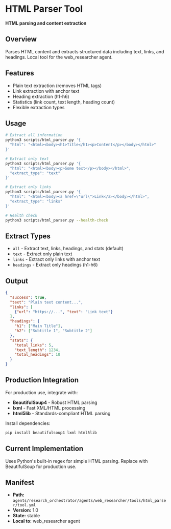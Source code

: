 # HTML Parser Tool

**HTML parsing and content extraction**

## Overview

Parses HTML content and extracts structured data including text, links, and headings. Local tool for the web_researcher agent.

## Features

- Plain text extraction (removes HTML tags)
- Link extraction with anchor text
- Heading extraction (h1-h6)
- Statistics (link count, text length, heading count)
- Flexible extraction types

## Usage

```bash
# Extract all information
python3 scripts/html_parser.py '{
  "html": "<html><body><h1>Title</h1><p>Content</p></body></html>"
}'

# Extract only text
python3 scripts/html_parser.py '{
  "html": "<html><body><p>Some text</p></body></html>",
  "extract_type": "text"
}'

# Extract only links
python3 scripts/html_parser.py '{
  "html": "<html><body><a href=\"url\">Link</a></body></html>",
  "extract_type": "links"
}'

# Health check
python3 scripts/html_parser.py --health-check
```

## Extract Types

- `all` - Extract text, links, headings, and stats (default)
- `text` - Extract only plain text
- `links` - Extract only links with anchor text
- `headings` - Extract only headings (h1-h6)

## Output

```json
{
  "success": true,
  "text": "Plain text content...",
  "links": [
    {"url": "https://...", "text": "Link text"}
  ],
  "headings": {
    "h1": ["Main Title"],
    "h2": ["Subtitle 1", "Subtitle 2"]
  },
  "stats": {
    "total_links": 5,
    "text_length": 1234,
    "total_headings": 10
  }
}
```

## Production Integration

For production use, integrate with:
- **BeautifulSoup4** - Robust HTML parsing
- **lxml** - Fast XML/HTML processing
- **html5lib** - Standards-compliant HTML parsing

Install dependencies:
```bash
pip install beautifulsoup4 lxml html5lib
```

## Current Implementation

Uses Python's built-in regex for simple HTML parsing. Replace with BeautifulSoup for production use.

## Manifest

- **Path:** `agents/research_orchestrator/agents/web_researcher/tools/html_parser/tool.yml`
- **Version:** 1.0
- **State:** stable
- **Local to:** web_researcher agent
